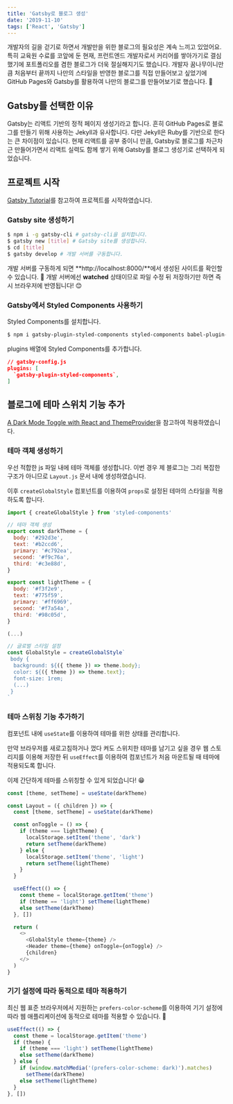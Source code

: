 ```yaml
---
title: 'Gatsby로 블로그 생성'
date: '2019-11-10'
tags: ['React', 'Gatsby']
---
```


개발자의 길을 걷기로 하면서 개발만을 위한 블로그의 필요성은 계속 느끼고 있었어요. 특히 교육원 수료를 코앞에 둔 현재, 프런트엔드 개발자로서 커리어를 쌓아가기로 결심했기에 포트폴리오를 겸한 블로그가 더욱 절실해지기도 했습니다. 개발자 꿈나무이니만큼 처음부터 끝까지 나만의 스타일을 반영한 블로그를 직접 만들어보고 싶었기에 GitHub Pages와 Gatsby를 활용하여 나만의 블로그를 만들어보기로 했습니다. 👏

## Gatsby를 선택한 이유

Gatsby는 리액트 기반의 정적 페이지 생성기라고 합니다. 흔히 GitHub Pages로 블로그를 만들기 위해 사용하는 Jekyll과 유사합니다. 다만 Jekyll은 Ruby를 기반으로 한다는 큰 차이점이 있습니다. 현재 리액트를 공부 중이니 만큼, Gatsby로 블로그를 차근차근 만들어가면서 리액트 실력도 함께 쌓기 위해 Gatsby를 블로그 생성기로 선택하게 되었습니다.

## 프로젝트 시작

[Gatsby Tutorial](https://www.gatsbyjs.org/tutorial/part-zero/)를 참고하여 프로젝트를 시작하였습니다.

### Gatsby site 생성하기

```bash
$ npm i -g gatsby-cli # gatsby-cli을 설치합니다.
$ gatsby new [title] # Gatsby site를 생성합니다.
$ cd [title]
$ gatsby develop # 개발 서버를 구동합니다.
```

개발 서버를 구동하게 되면 **http://localhost:8000/**에서 생성된 사이트를 확인할 수 있습니다. 👀 개발 서버에선 **watched** 상태이므로 파일 수정 뒤 저장하기만 하면 즉시 브라우저에 반영됩니다! 😊

### Gatsby에서 Styled Components 사용하기

Styled Components를 설치합니다.

```bash
$ npm i gatsby-plugin-styled-components styled-components babel-plugin-styled-components
```

plugins 배열에 Styled Components를 추가합니다.

```json
// gatsby-config.js
plugins: [
  `gatsby-plugin-styled-components`,
]
```

## 블로그에 테마 스위치 기능 추가

[A Dark Mode Toggle with React and ThemeProvider](https://css-tricks.com/a-dark-mode-toggle-with-react-and-themeprovider/)을 참고하여 적용하였습니다.

### 테마 객체 생성하기

우선 적합한 js 파일 내에 테마 객체를 생성합니다. 이번 경우 제 블로그는 그리 복잡한 구조가 아니므로 `Layout.js` 문서 내에 생성하였습니다.

이후 `createGlobalStyle` 컴포넌트를 이용하여 `props`로 설정된 테마의 스타일을 적용하도록 합니다.

```javascript
import { createGlobalStyle } from 'styled-components'

// 테마 객체 생성
export const darkTheme = {
  body: '#292d3e',
  text: '#b2ccd6',
  primary: '#c792ea',
  second: '#f9c76a',
  third: '#c3e88d',
}

export const lightTheme = {
  body: '#f3f2e9',
  text: '#775f59',
  primary: '#ff6969',
  second: '#f7a54a',
  third: '#98c05d',
}

(...)

// 글로벌 스타일 설정
const GlobalStyle = createGlobalStyle`
 body {
  background: ${({ theme }) => theme.body};
  color: ${({ theme }) => theme.text};
  font-size: 1rem;
  (...)
 }
`
```

### 테마 스위칭 기능 추가하기

컴포넌트 내에 `useState`를 이용하여 테마를 위한 상태를 관리합니다.

만약 브라우저를 새로고침하거나 껐다 켜도 스위치한 테마를 남기고 싶을 경우 웹 스토리지를 이용해 저장한 뒤 `useEffect`를 이용하여 컴포넌트가 처음 마운트될 때 테마에 적용되도록 합니다.

이제 간단하게 테마를 스위칭할 수 있게 되었습니다! 😁

```javascript
const [theme, setTheme] = useState(darkTheme)

const Layout = ({ children }) => {
  const [theme, setTheme] = useState(darkTheme)

  const onToggle = () => {
    if (theme === lightTheme) {
      localStorage.setItem('theme', 'dark')
      return setTheme(darkTheme)
    } else {
      localStorage.setItem('theme', 'light')
      return setTheme(lightTheme)
    }
  }

  useEffect(() => {
    const theme = localStorage.getItem('theme')
    if (theme == 'light') setTheme(lightTheme)
    else setTheme(darkTheme)
  }, [])

  return (
    <>
      <GlobalStyle theme={theme} />
      <Header theme={theme} onToggle={onToggle} />
      {children}
    </>
  )
}
```

### 기기 설정에 따라 동적으로 테마 적용하기

최신 웹 표준 브라우저에서 지원하는 `prefers-color-scheme`를 이용하여 기기 설정에 따라 웹 애플리케이션에 동적으로 테마를 적용할 수 있습니다. 🤩

```javascript
useEffect(() => {
  const theme = localStorage.getItem('theme')
  if (theme) {
    if (theme === 'light') setTheme(lightTheme)
    else setTheme(darkTheme)
  } else {
    if (window.matchMedia('(prefers-color-scheme: dark)').matches)
      setTheme(darkTheme)
    else setTheme(lightTheme)
  }
}, [])
```
